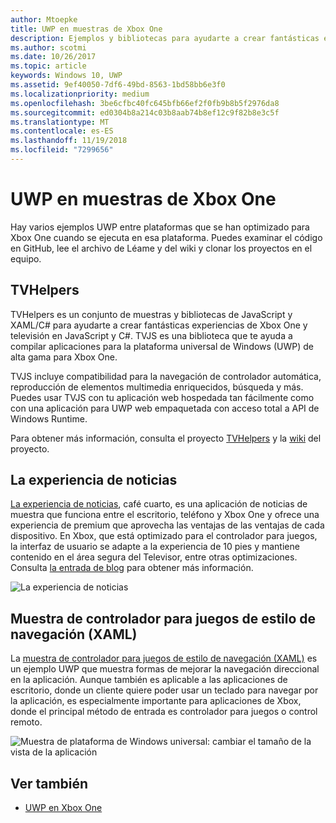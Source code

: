 ```yaml
---
author: Mtoepke
title: UWP en muestras de Xbox One
description: Ejemplos y bibliotecas para ayudarte a crear fantásticas experiencias de Xbox One y televisión.
ms.author: scotmi
ms.date: 10/26/2017
ms.topic: article
keywords: Windows 10, UWP
ms.assetid: 9ef40050-7df6-49bd-8563-1bd58bb6e3f0
ms.localizationpriority: medium
ms.openlocfilehash: 3be6cfbc40fc645bfb66ef2f0fb9b8b5f2976da8
ms.sourcegitcommit: ed0304b8a214c03b8aab74b8ef12c9f82b8e3c5f
ms.translationtype: MT
ms.contentlocale: es-ES
ms.lasthandoff: 11/19/2018
ms.locfileid: "7299656"
---
```

# <a name="uwp-on-xbox-one-samples"></a>UWP en muestras de Xbox One

Hay varios ejemplos UWP entre plataformas que se han optimizado para Xbox One cuando se ejecuta en esa plataforma. Puedes examinar el código en GitHub, lee el archivo de Léame y del wiki y clonar los proyectos en el equipo.

## <a name="tvhelpers"></a>TVHelpers

TVHelpers es un conjunto de muestras y bibliotecas de JavaScript y XAML/C# para ayudarte a crear fantásticas experiencias de Xbox One y televisión en JavaScript y C#. TVJS es una biblioteca que te ayuda a compilar aplicaciones para la plataforma universal de Windows (UWP) de alta gama para Xbox One.

TVJS incluye compatibilidad para la navegación de controlador automática, reproducción de elementos multimedia enriquecidos, búsqueda y más. Puedes usar TVJS con tu aplicación web hospedada tan fácilmente como con una aplicación para UWP web empaquetada con acceso total a API de Windows Runtime.

Para obtener más información, consulta el proyecto [TVHelpers](https://github.com/Microsoft/TVHelpers) y la [wiki](https://github.com/Microsoft/TVHelpers/wiki) del proyecto.

## <a name="the-news-experience"></a>La experiencia de noticias

[La experiencia de noticias](https://github.com/Microsoft/uwp-experiences/tree/news/apps/News), café cuarto, es una aplicación de noticias de muestra que funciona entre el escritorio, teléfono y Xbox One y ofrece una experiencia de premium que aprovecha las ventajas de las ventajas de cada dispositivo. En Xbox, que está optimizado para el controlador para juegos, la interfaz de usuario se adapte a la experiencia de 10 pies y mantiene contenido en el área segura del Televisor, entre otras optimizaciones. Consulta [la entrada de blog](https://blogs.windows.com/buildingapps/2016/09/09/tailoring-your-app-for-xbox-and-the-tv-app-dev-on-xbox-series/) para obtener más información.

![La experiencia de noticias](images/samples-1.png)

## <a name="gamepad-style-navigation-xaml-sample"></a>Muestra de controlador para juegos de estilo de navegación (XAML)

La [muestra de controlador para juegos de estilo de navegación (XAML)](https://github.com/Microsoft/Windows-universal-samples/tree/master/Samples/XamlGamepadNavigation) es un ejemplo UWP que muestra formas de mejorar la navegación direccional en la aplicación. Aunque también es aplicable a las aplicaciones de escritorio, donde un cliente quiere poder usar un teclado para navegar por la aplicación, es especialmente importante para aplicaciones de Xbox, donde el principal método de entrada es controlador para juegos o control remoto.

![Muestra de plataforma de Windows universal: cambiar el tamaño de la vista de la aplicación](images/samples-2.png)

## <a name="see-also"></a>Ver también

- [UWP en Xbox One](index.md)
